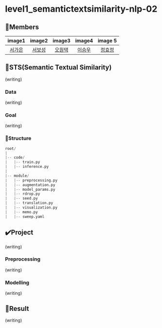 # level1_semantictextsimilarity-nlp-02

## 🌱Members
| image1 | image2 | image3 | image4 | image 5 |
|:---:|:---:|:---:|:---:|:---:|
|[서가은](https://github.com/gaeun0112)|[서보성](https://github.com/sboseong)|[오원택](https://github.com/dnjdsxor21)|[이승우](https://github.com/OLAOOT)|[정효정](https://github.com/HYOJUNG08)|


## 📎STS(Semantic Textual Similarity)
(writing)
### Data
(writing)
### Goal
(writing)


### 📂Structure
```python
root/
|
|-- code/
|   |-- train.py
|   |-- inference.py
|
|-- module/
|   |-- preprocessing.py
|   |-- augmentation.py
|   |-- model_params.py
|   |-- rdrop.py
|   |-- seed.py
|   |-- translation.py
|   |-- visualization.py
|   |-- memo.py
|   |-- sweep.yaml
```

## ✔️Project
(writing)
### Preprocessing
(writing)
### Modelling
(writing)

## 🌙Result
(writing)
